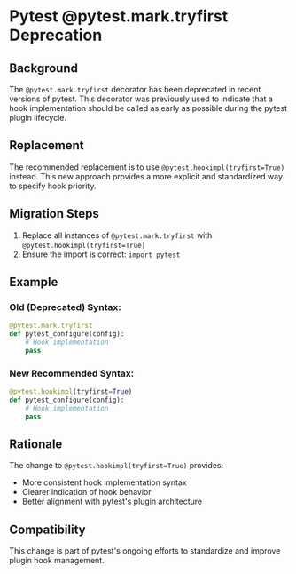 # Pytest @pytest.mark.tryfirst Deprecation

## Background
The `@pytest.mark.tryfirst` decorator has been deprecated in recent versions of pytest. This decorator was previously used to indicate that a hook implementation should be called as early as possible during the pytest plugin lifecycle.

## Replacement
The recommended replacement is to use `@pytest.hookimpl(tryfirst=True)` instead. This new approach provides a more explicit and standardized way to specify hook priority.

## Migration Steps
1. Replace all instances of `@pytest.mark.tryfirst` with `@pytest.hookimpl(tryfirst=True)`
2. Ensure the import is correct: `import pytest`

## Example

### Old (Deprecated) Syntax:
```python
@pytest.mark.tryfirst
def pytest_configure(config):
    # Hook implementation
    pass
```

### New Recommended Syntax:
```python
@pytest.hookimpl(tryfirst=True)
def pytest_configure(config):
    # Hook implementation
    pass
```

## Rationale
The change to `@pytest.hookimpl(tryfirst=True)` provides:
- More consistent hook implementation syntax
- Clearer indication of hook behavior
- Better alignment with pytest's plugin architecture

## Compatibility
This change is part of pytest's ongoing efforts to standardize and improve plugin hook management.